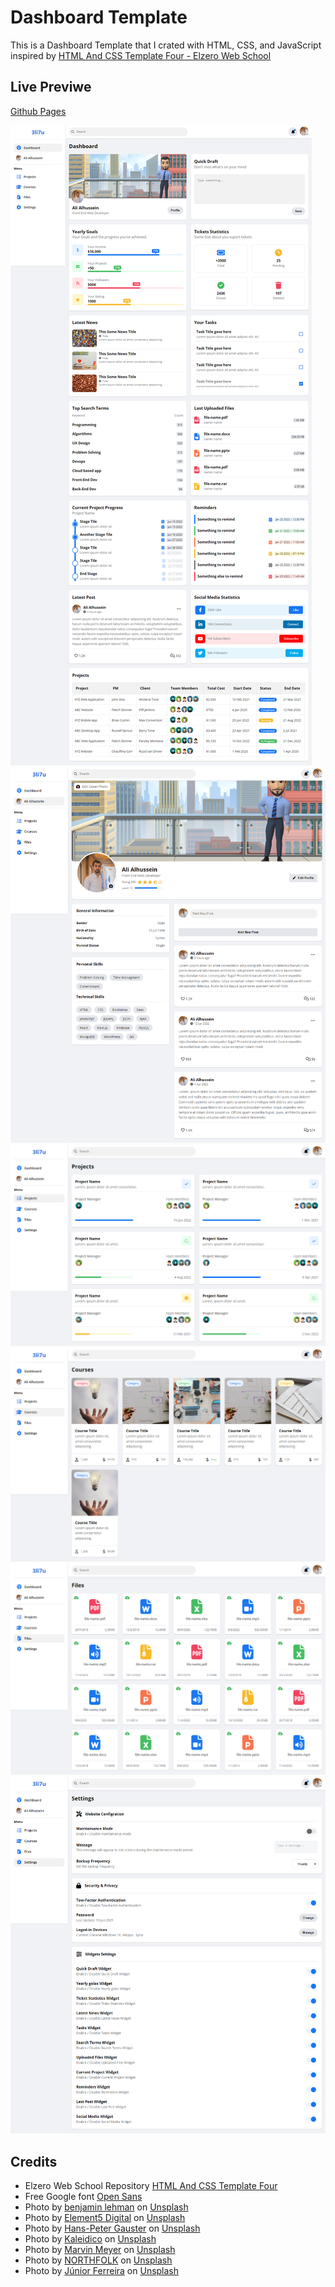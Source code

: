 # Dashboard Template
This is a Dashboard Template that I crated with HTML, CSS, and JavaScript inspired by [HTML And CSS Template Four - Elzero Web School](https://github.com/ElzeroWebSchool/HTML_And_CSS_Template_Three)


## Live Previwe
[Github Pages](https://alialhussein.ml/dashboard-template)

![snapshot-01](./assets/ui-01.png)
![snapshot-02](./assets/ui-02.png)
![snapshot-03](./assets/ui-03.png)
![snapshot-04](./assets/ui-04.png)
![snapshot-05](./assets/ui-05.png)
![snapshot-06](./assets/ui-06.png)

## Credits
* Elzero Web School Repository [HTML And CSS Template Four](https://github.com/ElzeroWebSchool/HTML_And_CSS_Template_Four)
* Free Google font [Open Sans](https://fonts.google.com/specimen/Open+Sans)
* Photo by [benjamin lehman](https://unsplash.com/@benjaminlehman?utm_source=unsplash&utm_medium=referral&utm_content=creditCopyText) on [Unsplash](https://unsplash.com/?utm_source=unsplash&utm_medium=referral&utm_content=creditCopyText)
* Photo by [Element5 Digital](https://unsplash.com/@element5digital?utm_source=unsplash&utm_medium=referral&utm_content=creditCopyText) on [Unsplash](https://unsplash.com/s/photos/learning?utm_source=unsplash&utm_medium=referral&utm_content=creditCopyText)
* Photo by [Hans-Peter Gauster](https://unsplash.com/@sloppyperfectionist?utm_source=unsplash&utm_medium=referral&utm_content=creditCopyText) on [Unsplash](https://unsplash.com/s/photos/learning?utm_source=unsplash&utm_medium=referral&utm_content=creditCopyText)
* Photo by [Kaleidico](https://unsplash.com/@kaleidico?utm_source=unsplash&utm_medium=referral&utm_content=creditCopyText) on [Unsplash](https://unsplash.com/s/photos/courses?utm_source=unsplash&utm_medium=referral&utm_content=creditCopyText)
* Photo by [Marvin Meyer](https://unsplash.com/@marvelous?utm_source=unsplash&utm_medium=referral&utm_content=creditCopyText) on [Unsplash](https://unsplash.com/s/photos/courses?utm_source=unsplash&utm_medium=referral&utm_content=creditCopyText)
* Photo by [NORTHFOLK](https://unsplash.com/@northfolk?utm_source=unsplash&utm_medium=referral&utm_content=creditCopyText) on [Unsplash](https://unsplash.com/s/photos/courses?utm_source=unsplash&utm_medium=referral&utm_content=creditCopyText)
* Photo by [Júnior Ferreira](https://unsplash.com/ja/@juniorferreir_?utm_source=unsplash&utm_medium=referral&utm_content=creditCopyText) on [Unsplash](https://unsplash.com/s/photos/courses?utm_source=unsplash&utm_medium=referral&utm_content=creditCopyText)